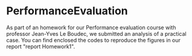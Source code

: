 # PerformanceEvaluation
As part of an homework for our Performance evaluation course with professor Jean-Yves Le Boudec, we submitted an analysis of a practical case. You can find enclosed the codes to reproduce the figures in our report "report Homework1".
